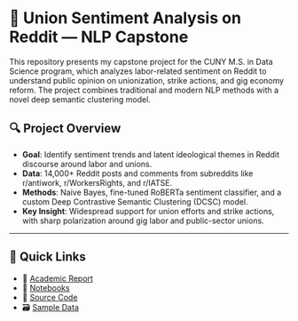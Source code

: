 # 🧠 Union Sentiment Analysis on Reddit — NLP Capstone

This repository presents my capstone project for the CUNY M.S. in Data Science program, which analyzes labor-related sentiment on Reddit to understand public opinion on unionization, strike actions, and gig economy reform. The project combines traditional and modern NLP methods with a novel deep semantic clustering model.

## 🔍 Project Overview

- **Goal**: Identify sentiment trends and latent ideological themes in Reddit discourse around labor and unions.
- **Data**: 14,000+ Reddit posts and comments from subreddits like r/antiwork, r/WorkersRights, and r/IATSE.
- **Methods**: Naive Bayes, fine-tuned RoBERTa sentiment classifier, and a custom Deep Contrastive Semantic Clustering (DCSC) model.
- **Key Insight**: Widespread support for union efforts and strike actions, with sharp polarization around gig labor and public-sector unions.

---

## 👀 Quick Links

- 📄 [Academic Report](./report/StraumanScott_622_NLP_Reddit_Union_Sentiment.pdf)
- 📓 [Notebooks](./notebooks)
- 🧠 [Source Code](./src)
- 🗃️ [Sample Data](./data/sample_inputs)


